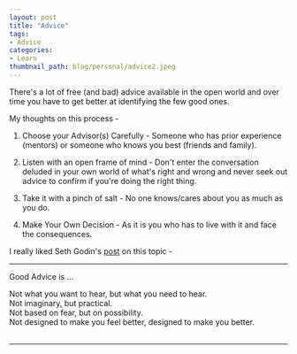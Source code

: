 ```yaml
---
layout: post
title: "Advice"
tags:
- Advice
categories:
- Learn
thumbnail_path: blog/personal/advice2.jpeg
---
```


There's a lot of free (and bad) advice available in the open world and over time you have to get better at identifying the few good ones. 

My thoughts on this process - 

1. Choose your Advisor(s) Carefully - Someone who has prior experience (mentors) or someone who knows you best (friends and family).

2. Listen with an open frame of mind - Don't enter the conversation deluded in your own world of what's right and wrong and never seek out advice to confirm if you're doing the right thing.

3. Take it with a pinch of salt - No one knows/cares about you as much as you do.

4. Make Your Own Decision - As it is you who has to live with it and face the consequences.

I really liked Seth Godin's [post](http://sethgodin.typepad.com/seths_blog/2014/05/good-advice.html) on this topic -

---
Good Advice is ...

Not what you want to hear, but what you need to hear. <br/>
Not imaginary, but practical. <br/>
Not based on fear, but on possibility. <br/> 
Not designed to make you feel better, designed to make you better. <br/> <br/>

--- 